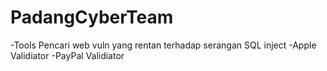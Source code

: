 # PadangCyberTeam
-Tools Pencari web vuln yang rentan terhadap serangan SQL inject
-Apple Validiator
-PayPal Validiator
